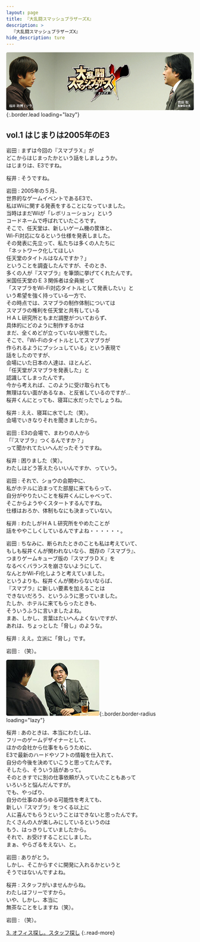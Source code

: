 ```yaml
---
layout: page
title: 『大乱闘スマッシュブラザーズX』
description: >
  『大乱闘スマッシュブラザーズX』
hide_description: ture
---
```


![](/interviews/jp/wii/rsbj/vol1/img/mainvisual1.jpg){:.border.lead loading="lazy"}

## vol.1 はじまりは2005年のE3

岩田
: まずは今回の『スマブラＸ』が<br>どこからはじまったかという話をしましょうか。<br>はじまりは、E3ですね。

桜井
: そうですね。

岩田
: 2005年の５月、<br>世界的なゲームイベントであるE3で、<br>私はWiiに関する発表をすることになっていました。<br>当時はまだWiiが「レボリューション」という<br>コードネームで呼ばれていたころです。<br>そこで、任天堂は、新しいゲーム機の筐体と、<br>Wi-Fi対応になるという仕様を発表しました。<br>その発表に先立って、私たちは多くの人たちに<br>「ネットワーク化してほしい<br>任天堂のタイトルはなんですか？」<br>ということを調査したんですが、そのとき、<br>多くの人が『スマブラ』を筆頭に挙げてくれたんです。<br>米国任天堂のＥ３関係者は全員揃って<br>「スマブラをWi-Fi対応タイトルとして発表したい」と<br>いう希望を強く持っている一方で、<br>その時点では、スマブラの制作体制については<br>スマブラの権利を任天堂と共有している<br>ＨＡＬ研究所ともまだ調整がついておらず、<br>具体的にどのように制作するかは<br>まだ、全くめどが立っていない状態でした。<br>そこで、「Wi-Fiのタイトルとしてスマブラが<br>作られるようにプッシュしている」という表現で<br>話をしたのですが、<br>会場にいた日本の人達は、ほとんど、<br>「任天堂がスマブラを発表した」と<br>認識してしまったんです。<br>今から考えれば、このように受け取られても<br>無理はない面があるなぁ、と反省しているのですが...<br>桜井くんにとっても、寝耳に水だったでしょうね。

桜井
: ええ、寝耳に水でした（笑）。<br>会場でいきなりそれを聞きましたから。

岩田
: E3の会場で、まわりの人から<br>「『スマブラ』つくるんですか？」<br>って聞かれてたいへんだったそうですね。

桜井
: 困りました（笑）。<br>わたしはどう答えたらいいんですか、っていう。

岩田
: それで、ショウの会期中に、<br>私がホテルに泊まってた部屋に来てもらって、<br>自分がやりたいことを桜井くんにしゃべって、<br>そこからようやくスタートするんですね。<br>仕様はおろか、体制もなにも決まっていない。

桜井
: わたしがＨＡＬ研究所をやめたことが<br>話をややこしくしているんですよね・・・・・・。

岩田
: ちなみに、断られたときのことも私は考えていて、<br>もしも桜井くんが関われないなら、既存の『スマブラ』、<br>つまりゲームキューブ版の『スマブラＤＸ』を<br>なるべくバランスを崩さないようにして、<br>なんとかWi-Fi化しようと考えていました。<br>というよりも、桜井くんが関わらないならば、<br>『スマブラ』に新しい要素を加えることは<br>できないだろう、というふうに思っていました。<br>たしか、ホテルに来てもらったときも、<br>そういうふうに言いましたよね。<br>まあ、しかし、言葉はたいへんよくないですが、<br>あれは、ちょっとした「脅し」のような。

桜井
: ええ。立派に「脅し」です。

岩田
: （笑）。

![](/interviews/jp/wii/rsbj/vol1/img/02.jpg){:.border.border-radius loading="lazy"}

桜井
: あのときは、本当にわたしは、<br>フリーのゲームデザイナーとして、<br>ほかの会社から仕事をもらうために、<br>E3で最新のハードやソフトの情報を仕入れて、<br>自分の今後を決めていこうと思ってたんです。<br>そしたら、そういう話があって。<br>そのときすでに別の仕事依頼が入っていたこともあって<br>いろいろと悩んだんですが。<br>でも、やっぱり、<br>自分の仕事のあらゆる可能性を考えても、<br>新しい『スマブラ』をつくる以上に<br>人に喜んでもらうということはできないと思ったんです。<br>たくさんの人が楽しみにしているというのは<br>もう、はっきりしていましたから。<br>それで、お受けすることにしました。<br>まぁ、やらざるをえない、と。

岩田
: ありがとう。<br>しかし、そこからすぐに開発に入れるかというと<br>そうではないんですよね。

桜井
: スタッフがいませんからね。<br>わたしはフリーですから。<br>いや、しかし、本当に<br>無茶なことをしますね（笑）。

岩田
: （笑）。

[3. オフィス探し。スタッフ探し](3.md)
{:.read-more}


